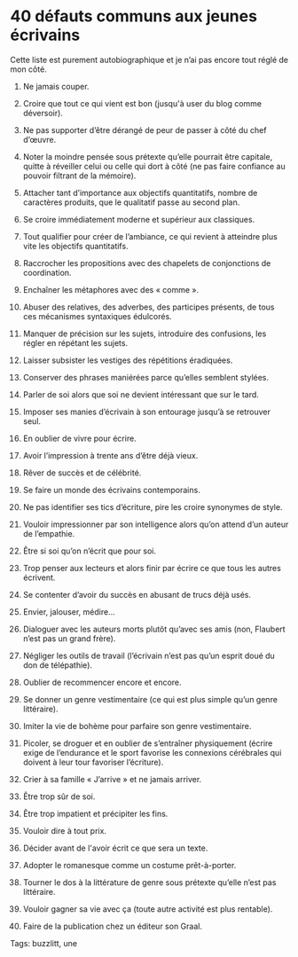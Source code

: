 # 40 défauts communs aux jeunes écrivains

Cette liste est purement autobiographique et je n’ai pas encore tout réglé de mon côté.<span id="more-36687"></span>

1. Ne jamais couper.

2. Croire que tout ce qui vient est bon (jusqu'à user du blog comme déversoir).

3. Ne pas supporter d’être dérangé de peur de passer à côté du chef d’œuvre.

4. Noter la moindre pensée sous prétexte qu’elle pourrait être capitale, quitte à réveiller celui ou celle qui dort à côté (ne pas faire confiance au pouvoir filtrant de la mémoire).

5. Attacher tant d’importance aux objectifs quantitatifs, nombre de caractères produits, que le qualitatif passe au second plan.

6. Se croire immédiatement moderne et supérieur aux classiques.

7. Tout qualifier pour créer de l’ambiance, ce qui revient à atteindre plus vite les objectifs quantitatifs.

8. Raccrocher les propositions avec des chapelets de conjonctions de coordination.

9. Enchaîner les métaphores avec des « comme ».

10. Abuser des relatives, des adverbes, des participes présents, de tous ces mécanismes syntaxiques édulcorés.

11. Manquer de précision sur les sujets, introduire des confusions, les régler en répétant les sujets.

12. Laisser subsister les vestiges des répétitions éradiquées.

13. Conserver des phrases maniérées parce qu’elles semblent stylées.

14. Parler de soi alors que soi ne devient intéressant que sur le tard.

15. Imposer ses manies d’écrivain à son entourage jusqu’à se retrouver seul.

16. En oublier de vivre pour écrire.

17. Avoir l’impression à trente ans d’être déjà vieux.

18. Rêver de succès et de célébrité.

19. Se faire un monde des écrivains contemporains.

20. Ne pas identifier ses tics d’écriture, pire les croire synonymes de style.

21. Vouloir impressionner par son intelligence alors qu’on attend d’un auteur de l’empathie.

22. Être si soi qu’on n’écrit que pour soi.

23. Trop penser aux lecteurs et alors finir par écrire ce que tous les autres écrivent.

24. Se contenter d’avoir du succès en abusant de trucs déjà usés.

25. Envier, jalouser, médire…

26. Dialoguer avec les auteurs morts plutôt qu’avec ses amis (non, Flaubert n’est pas un grand frère).

27. Négliger les outils de travail (l’écrivain n’est pas qu’un esprit doué du don de télépathie).

28. Oublier de recommencer encore et encore.

29. Se donner un genre vestimentaire (ce qui est plus simple qu’un genre littéraire).

30. Imiter la vie de bohème pour parfaire son genre vestimentaire.

31. Picoler, se droguer et en oublier de s’entraîner physiquement (écrire exige de l’endurance et le sport favorise les connexions cérébrales qui doivent à leur tour favoriser l’écriture).

32. Crier à sa famille « J’arrive » et ne jamais arriver.

33. Être trop sûr de soi.

34. Être trop impatient et précipiter les fins.

35. Vouloir dire à tout prix.

36. Décider avant de l'avoir écrit ce que sera un texte.

37. Adopter le romanesque comme un costume prêt-à-porter.

38. Tourner le dos à la littérature de genre sous prétexte qu’elle n’est pas littéraire.

39. Vouloir gagner sa vie avec ça (toute autre activité est plus rentable).

40. Faire de la publication chez un éditeur son Graal.

Tags: buzzlitt, une